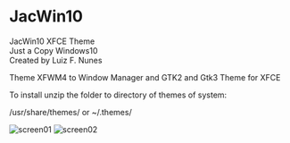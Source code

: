 # JacWin10

JacWin10 XFCE Theme<br/>
Just a Copy Windows10<br/>
Created by Luiz F. Nunes<br/>

Theme XFWM4 to Window Manager and GTK2 and Gtk3 Theme for XFCE<br/>

To install unzip the folder to directory of themes of system:

/usr/share/themes/
or
~/.themes/

![screen01](https://user-images.githubusercontent.com/9018264/37603740-0a78d9fc-2b6e-11e8-9318-01107d847e91.png)
![screen02](https://user-images.githubusercontent.com/9018264/37603749-0ee44c38-2b6e-11e8-8ce7-1a0ec2a57148.png)
